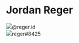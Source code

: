 # Jordan Reger
<img src="https://img.icons8.com/material-rounded/24/000000/instagram-new.png"/>@reger.id
<br>
<img src="https://img.icons8.com/material-rounded/24/000000/discord-logo.png"/>reger#8425
